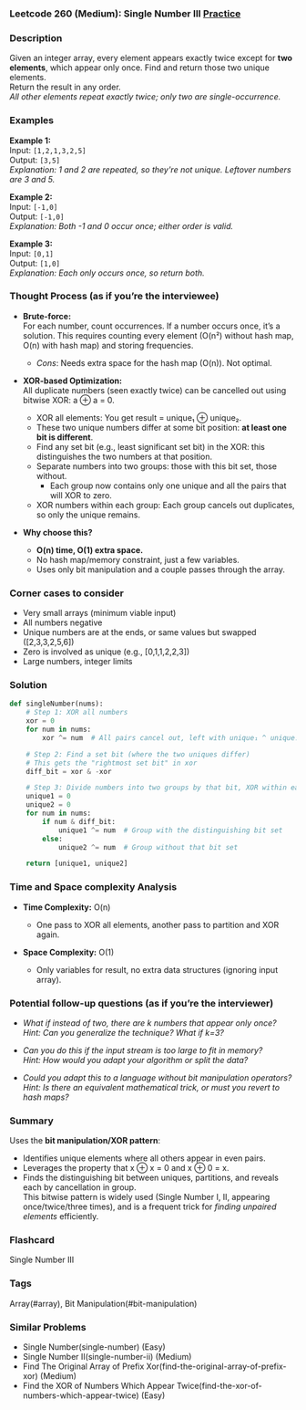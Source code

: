 ### Leetcode 260 (Medium): Single Number III [Practice](https://leetcode.com/problems/single-number-iii)

### Description  
Given an integer array, every element appears exactly twice except for **two elements**, which appear only once. Find and return those two unique elements.  
Return the result in any order.  
*All other elements repeat exactly twice; only two are single-occurrence.*

### Examples  

**Example 1:**  
Input: `[1,2,1,3,2,5]`  
Output: `[3,5]`  
*Explanation: 1 and 2 are repeated, so they're not unique. Leftover numbers are 3 and 5.*

**Example 2:**  
Input: `[-1,0]`  
Output: `[-1,0]`  
*Explanation: Both -1 and 0 occur once; either order is valid.*

**Example 3:**  
Input: `[0,1]`  
Output: `[1,0]`  
*Explanation: Each only occurs once, so return both.*

### Thought Process (as if you’re the interviewee)  

- **Brute-force:**  
  For each number, count occurrences. If a number occurs once, it’s a solution. This requires counting every element (O(n²) without hash map, O(n) with hash map) and storing frequencies.
  - *Cons*: Needs extra space for the hash map (O(n)). Not optimal.

- **XOR-based Optimization:**  
  All duplicate numbers (seen exactly twice) can be cancelled out using bitwise XOR: a ⊕ a = 0.  
  - XOR all elements: You get result = unique₁ ⊕ unique₂.
  - These two unique numbers differ at some bit position: **at least one bit is different**.
  - Find any set bit (e.g., least significant set bit) in the XOR: this distinguishes the two numbers at that position.
  - Separate numbers into two groups: those with this bit set, those without.  
    - Each group now contains only one unique and all the pairs that will XOR to zero.
  - XOR numbers within each group: Each group cancels out duplicates, so only the unique remains.

- **Why choose this?**  
  - **O(n) time, O(1) extra space.**  
  - No hash map/memory constraint, just a few variables.  
  - Uses only bit manipulation and a couple passes through the array.

### Corner cases to consider  
- Very small arrays (minimum viable input)
- All numbers negative
- Unique numbers are at the ends, or same values but swapped ([2,3,3,2,5,6])
- Zero is involved as unique (e.g., [0,1,1,2,2,3])
- Large numbers, integer limits

### Solution

```python
def singleNumber(nums):
    # Step 1: XOR all numbers
    xor = 0
    for num in nums:
        xor ^= num  # All pairs cancel out, left with unique₁ ^ unique₂

    # Step 2: Find a set bit (where the two uniques differ)
    # This gets the "rightmost set bit" in xor
    diff_bit = xor & -xor

    # Step 3: Divide numbers into two groups by that bit, XOR within each group
    unique1 = 0
    unique2 = 0
    for num in nums:
        if num & diff_bit:
            unique1 ^= num  # Group with the distinguishing bit set
        else:
            unique2 ^= num  # Group without that bit set

    return [unique1, unique2]
```

### Time and Space complexity Analysis  

- **Time Complexity:** O(n)  
  - One pass to XOR all elements, another pass to partition and XOR again.

- **Space Complexity:** O(1)  
  - Only variables for result, no extra data structures (ignoring input array).

### Potential follow-up questions (as if you’re the interviewer)  

- *What if instead of two, there are k numbers that appear only once?*  
  *Hint: Can you generalize the technique? What if k=3?*

- *Can you do this if the input stream is too large to fit in memory?*  
  *Hint: How would you adapt your algorithm or split the data?*

- *Could you adapt this to a language without bit manipulation operators?*  
  *Hint: Is there an equivalent mathematical trick, or must you revert to hash maps?*

### Summary
Uses the **bit manipulation/XOR pattern**:
- Identifies unique elements where all others appear in even pairs.
- Leverages the property that x ⊕ x = 0 and x ⊕ 0 = x.
- Finds the distinguishing bit between uniques, partitions, and reveals each by cancellation in group.  
This bitwise pattern is widely used (Single Number I, II, appearing once/twice/three times), and is a frequent trick for *finding unpaired elements* efficiently.


### Flashcard
Single Number III

### Tags
Array(#array), Bit Manipulation(#bit-manipulation)

### Similar Problems
- Single Number(single-number) (Easy)
- Single Number II(single-number-ii) (Medium)
- Find The Original Array of Prefix Xor(find-the-original-array-of-prefix-xor) (Medium)
- Find the XOR of Numbers Which Appear Twice(find-the-xor-of-numbers-which-appear-twice) (Easy)